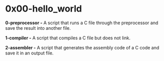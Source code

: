 # 0x00-hello_world

**0-preprocessor -** A script that runs a C file through the preprocessor and save the result into another file.

**1-compiler -** A  script that compiles a C file but does not link.

**2-assembler -** A script that generates the assembly code of a C code and save it in an output file.



